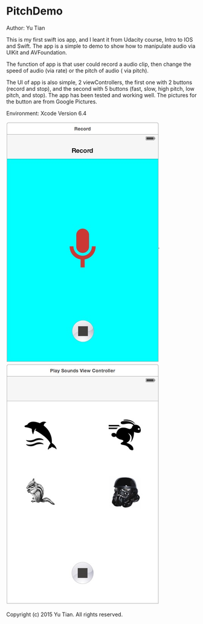# PitchDemo

Author: Yu Tian

This is my first swift ios app, and I leant it from Udacity course, Intro to IOS and Swift. 
The app is a simple to demo to show how to manipulate audio via UIKit and AVFoundation.

The function of app is that user could record a audio clip, then change the speed of audio (via rate) 
or the pitch of audio ( via pitch). 

The UI of app is also simple, 2 viewControllers, the first one with 2 buttons (record and stop),
and the second with 5 buttons (fast, slow, high pitch, low pitch, and stop). The app has been tested
and working well. The pictures for the button are from Google Pictures.

Environment: Xcode Version 6.4

![Alt text](https://github.com/ytian90/PitchDemo/blob/master/fig1.jpg?raw=true "Optional Record View")
![Alt text](https://github.com/ytian90/PitchDemo/blob/master/fig2.jpg?raw=true "Optional Play View")

Copyright (c) 2015 Yu Tian. All rights reserved.
